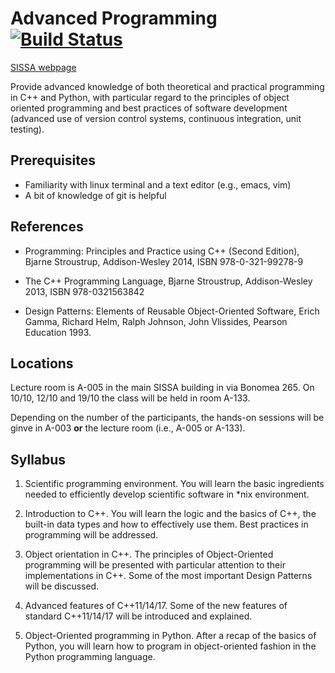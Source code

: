 # Advanced Programming [![Build Status](https://travis-ci.org/asartori86/advanced-programming.svg?branch=master)](https://travis-ci.org/asartori86/advanced-programming)

[SISSA webpage](http://www.math.sissa.it/course/phd-course-master-course/advanced-programming)

Provide advanced knowledge of both theoretical and practical
programming in C++ and Python, with particular regard to the
principles of object oriented programming and best practices of
software development (advanced use of version control systems,
continuous integration, unit testing).

## Prerequisites
- Familiarity with linux terminal and a text editor (e.g., emacs, vim)
- A bit of knowledge of git is helpful

## References

- Programming: Principles and Practice using C++ (Second Edition),
  Bjarne Stroustrup, Addison-Wesley 2014, ISBN 978-0-321-99278-9

 - The C++ Programming Language, Bjarne Stroustrup, Addison-Wesley
   2013, ISBN 978-0321563842
 
- Design Patterns: Elements of Reusable Object-Oriented Software,
  Erich Gamma, Richard Helm, Ralph Johnson, John Vlissides, Pearson
  Education 1993.

## Locations
Lecture room is A-005 in the main SISSA building in via Bonomea 265.
On 10/10, 12/10 and 19/10 the class will be held in room A-133.

Depending on the number of the participants, the hands-on sessions will be ginve in A-003 **or** the lecture room (i.e., A-005 or A-133).

## Syllabus

1. Scientific programming environment. You will learn the basic
   ingredients needed to efficiently develop scientific software in
   *nix environment.

2. Introduction to C++. You will learn the logic and the basics of
   C++, the built-in data types and how to effectively use them. Best
   practices in programming will be addressed.

3. Object orientation in C++. The principles of Object-Oriented
   programming will be presented with particular attention to their
   implementations in C++. Some of the most important Design Patterns
   will be discussed.

4. Advanced features of C++11/14/17. Some of the new features of
   standard C++11/14/17 will be introduced and explained.

5. Object-Oriented programming in Python. After a recap of the basics
   of Python, you will learn how to program in object-oriented fashion
   in the Python programming language.

